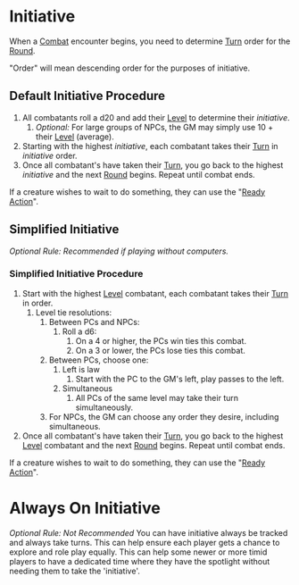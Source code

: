 # Initiative

When a [Combat](Combat.md) encounter begins, you need to determine [Turn](Turn.md) order for the [Round](Round.md).

"Order" will mean descending order for the purposes of initiative.

## Default Initiative Procedure

1. All combatants roll a d20 and add their [Level](../Player%20Characters/Derived%20Statistics/Level.md) to determine their *initiative*.
	1. *Optional:* For large groups of NPCs, the GM may simply use 10 + their [Level](../Player%20Characters/Derived%20Statistics/Level.md) (average).
2. Starting with the highest *initiative*, each combatant takes their [Turn](Turn.md) in *initiative* order.
3. Once all combatant's have taken their [Turn](Turn.md), you go back to the highest *initiative* and the next [Round](Round.md) begins. Repeat until combat ends.

If a creature wishes to wait to do something, they can use the "[Ready Action](Reaction.md#Ready)".

## Simplified Initiative

*Optional Rule: Recommended if playing without computers.*

### Simplified Initiative Procedure

1. Start with the highest [Level](../Player%20Characters/Derived%20Statistics/Level.md) combatant, each combatant takes their [Turn](Turn.md) in order.
	1. Level tie resolutions:
		1. Between PCs and NPCs:
			1. Roll a d6:
				1. On a 4 or higher, the PCs win ties this combat.
				2. On a 3 or lower, the PCs lose ties this combat.
		2. Between PCs, choose one:
			1. Left is law
				1. Start with the PC to the GM's left, play passes to the left.
			2. Simultaneous
				1. All PCs of the same level may take their turn simultaneously.
		3. For NPCs, the GM can choose any order they desire, including simultaneous.
2. Once all combatant's have taken their [Turn](Turn.md), you go back to the highest [Level](../Player%20Characters/Derived%20Statistics/Level.md) combatant and the next [Round](Round.md) begins. Repeat until combat ends.

If a creature wishes to wait to do something, they can use the "[Ready Action](Reaction.md#Ready)".

# Always On Initiative

*Optional Rule: Not Recommended*
You can have initiative always be tracked and always take turns. This can help ensure each player gets a chance to explore and role play equally. This can help some newer or more timid players to have a dedicated time where they have the spotlight without needing them to take the 'initiative'.
